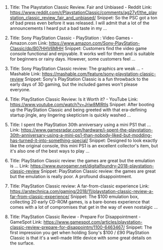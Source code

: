 1. Title: The Playstation Classic Review. Fair and Unbiased - Reddit
Link: https://www.reddit.com/r/PlaystationClassic/comments/ag27yf/the_playstation_classic_review_fair_and_unbiased/
Snippet: So the PSC got a ton of bad press even before it was released. I will admit that a lot of the announcements I heard put a bad taste in my ...

2. Title: Sony PlayStation Classic - PlayStation : Video Games - Amazon.com
Link: https://www.amazon.com/Sony-PlayStation-Classic/dp/B07HHV6MHH
Snippet: Customers find the video game console functional and enjoyable. It works well for them and is suitable for beginners or rainy days. However, some customers feel ...

3. Title: Sony PlayStation Classic review: The graphics are weak ... - Mashable
Link: https://mashable.com/feature/sony-playstation-classic-review
Snippet: Sony's PlayStation Classic is a fun throwback to the early days of 3D gaming, but the included games won't please everyone.

4. Title: PlayStation Classic Review: Is it Worth it? - YouTube
Link: https://www.youtube.com/watch?v=Jriw8MIRtIs
Snippet: After booting up the PlayStation Classic and being greeted with that era-defining startup jingle, any lingering skepticism is quickly washed ...

5. Title: I spent the PlayStation 30th anniversary using a mini PS1 that ...
Link: https://www.gamesradar.com/hardware/i-spent-the-playstation-30th-anniversary-using-a-mini-ps1-than-nobody-liked-but-modding-has-turned-it-into-something-special/
Snippet: Designed to look exactly like the original console, this mini PS1 is an excellent collector's item, but it's also one of the best ways to play ...

6. Title: PlayStation Classic review: the games are great but the emulation is ...
Link: https://www.eurogamer.net/digitalfoundry-2018-playstation-classic-review
Snippet: PlayStation Classic review: the games are great but the emulation is really poor. A profound disappointment.

7. Title: PlayStation Classic review: A far-from-classic experience
Link: https://arstechnica.com/gaming/2018/11/playstation-classic-review-a-far-from-classic-experience/
Snippet: The $100 emulation box, collecting 20 early CD-ROM games, is a bare-bones experience that comes with a lot of compromises that get in the way of even nostalgic ...

8. Title: PlayStation Classic Review - Prepare For Disappointment - GameSpot
Link: https://www.gamespot.com/articles/playstation-classic-review-prepare-for-disappointm/1100-6463467/
Snippet: The first impression you get when holding Sony's $100 / £90 PlayStation Classic is that it's a well-made little device with some great details on the surface.